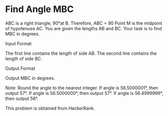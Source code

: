 # Find Angle MBC

ABC is a right triangle, 90°at B.
Therefore, ABC = 90
Point M is the midpoint of hypotenuse AC.
You are given the lengths AB and BC.
Your task is to find MBC in degrees.

Input Format

The first line contains the length of side AB.
The second line contains the length of side BC.

Output Format

Output MBC in degrees.

Note: Round the angle to the nearest integer.
If angle is 56.5000001°, then output 57°.
If angle is 56.5000000°, then output 57°.
If angle is 56.4999999°, then output 56°.

This problem is obtained from HackerRank. 
